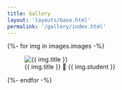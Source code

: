 ```yaml
---
title: Gallery
layout: 'layouts/base.html'
permalink: '/gallery/index.html'
---
```


<!-- display all images using info in _data/images.json -->
{%- for img in images.images -%}
<figure class="image-block">
   <img src="{{ img.localUrl }}" alt="{{ img.title }}" />
   <figcaption>
      {{ img.title }} &#127909; {{ img.student }}
   </figcaption>
</figure>
{%- endfor -%}